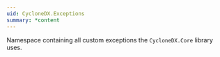 ```yaml
---
uid: CycloneDX.Exceptions
summary: *content
---
```

Namespace containing all custom exceptions the `CycloneDX.Core` library uses.